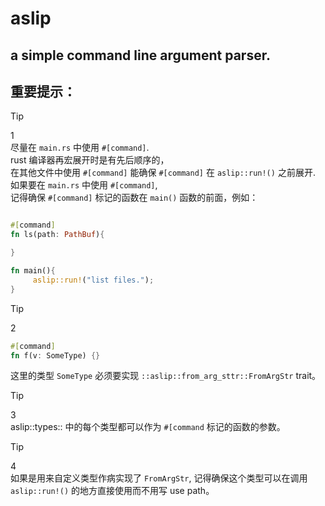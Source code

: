 # **aslip**

## **a** **s**imple command **li**ne argument **p**arser.

## 重要提示：

> [!TIP]
> 1  
> 尽量在 `main.rs` 中使用 `#[command]`.  
> rust 编译器再宏展开时是有先后顺序的，  
> 在其他文件中使用 `#[command]` 能确保 `#[command]` 在 `aslip::run!()` 之前展开.  
> 如果要在 `main.rs` 中使用 `#[command]`,  
> 记得确保 `#[command]` 标记的函数在 `main()` 函数的前面，例如：
>
> ```rust
>
> #[command]
> fn ls(path: PathBuf){
>
> }
>
> fn main(){
>      aslip::run!("list files.");
> }
> ```

> [!TIP]
> 2
>
> ```rust
> #[command]
> fn f(v: SomeType) {}
> ```
>
> 这里的类型 `SomeType` 必须要实现 `::aslip::from_arg_sttr::FromArgStr` trait。

> [!TIP]
> 3  
> aslip::types:: 中的每个类型都可以作为 `#[command` 标记的函数的参数。

> [!TIP]
> 4  
> 如果是用来自定义类型作病实现了 `FromArgStr`, 记得确保这个类型可以在调用 `aslip::run!()` 的地方直接使用而不用写 use path。
